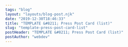 ```yaml
---
tags: "blog"
layout: "layouts/blog-post.njk"
date: "2019-12-30T18:46:33"
title: "TEMPLATE &#8211; Press Post Card (list)"
slug: "template-press-post-card-list"
postHeader: "TEMPLATE &#8211; Press Post Card (list)"
postAuthor: "webdev"
---
```

